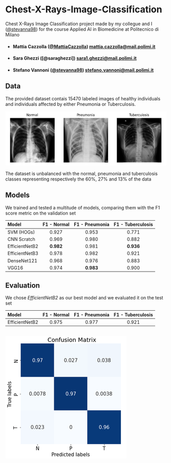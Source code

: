 # Chest-X-Rays-Image-Classification
Chest X-Rays Image Classification project made by my collegue and I ([@stevanna98](https://github.com/stevanna98)) for the course Applied AI in Biomedicine at Politecnico di Milano
- ####  Mattia Cazzolla  ([@MattiaCazzolla](https://github.com/MattiaCazzolla)) mattia.cazzolla@mail.polimi.it
- ####  Sara Ghezzi ([@saraghezzi]) sara1.ghezzi@mail.polimi.it
- ####  Stefano Vannoni ([@stevanna98](https://github.com/stevanna98)) stefano.vannoni@mail.polimi.it

## Data
The provided dataset contais 15470 labeled images of healthy individuals and individuals affected by either Pneumonia or Tuberculosis.

<p align="center">
<img src="/imgs/classes.jpeg" alt="">
</p>

The dataset is unbalanced with the normal, pneumonia and tuberculosis classes representing respectively the 60%, 27% and 13% of the data

## Models

We trained and tested a multitude of models, comparing them with the F1 score metric on the validation set

| Model | F1 - Normal | F1 - Pneumonia | F1 - Tuberculosis | 
|:-----------|:----------------------:|:--:|:--:|
| SVM (HOGs) | 0.927 | 0.953 | 0.771 |
| CNN Scratch | 0.969 | 0.980 | 0.882 |
| EfficientNetB2 | **0.982** | 0.981 | **0.936** |
| EfficientNetB3 | 0.978 | 0.982 | 0.921 |
| DenseNet121 | 0.968 | 0.976 | 0.883 |
| VGG16 | 0.974 | **0.983** | 0.900 |

## Evaluation

We chose *EfficientNetB2* as our best model and we evaluated it on the test set

| Model | F1 - Normal | F1 - Pneumonia | F1 - Tuberculosis | 
|:-----------|:----------------------:|:--:|:--:|
| EfficientNetB2 | 0.975 | 0.977 | 0.921 |

<br>
<img src="/imgs/cm.png" alt="">

